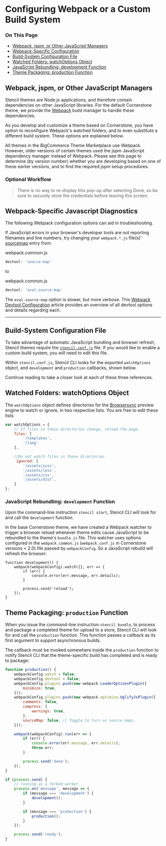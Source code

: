 <h1>Configuring Webpack or a Custom Build System</h1>

<div class="otp" id="no-index">
	<h3> On This Page </h3>
	<ul>
    <li><a href="#configuring_webpack-jspm-other">Webpack, jspm, or Other JavaScript Managers</a></li>
    <li><a href="#configuring_webpack-specific">Webpack-Specific Configuration</a></li>
    <li><a href="#configuring_build-system">Build-System Configuration File</a></li>
    <li><a href="#configuring_watched-folders">Watched Folders: watchOptions Object</a></li>
    <li><a href="#configuring_javascript-rebundling">JavaScript Rebundling: development Function</a></li>
    <li><a href="#configuring_theme-packaging">Theme Packaging: production Function</a></li>
	</ul>
</div>






<a href='#configuring_webpack-jspm-other' aria-hidden='true' class='block-anchor'  id='configuring_webpack-jspm-other'><i aria-hidden='true' class='linkify icon'></i></a>

## Webpack, jspm, or Other JavaScript Managers

Stencil themes are Node.js applications, and therefore contain dependencies on other JavaScript libraries. For the default Cornerstone theme, we provide the [Webpack](https://webpack.js.org/) build manager to handle these dependencies. 

As you develop and customize a theme based on Cornerstone, you have option to reconfigure Webpack's watched folders, and to even substitute a different build system. These options are explained below.

All themes in the BigCommerce Theme Marketplace use Webpack. However, older versions of certain themes used the jspm JavaScript dependency manager instead of Webpack. Please see this page to determine (by version number) whether you are developing based on one of these earlier versions, and to find the required jspm setup procedures.

<div class="HubBlock--callout">
<div class="CalloutBlock--info">
<div class="HubBlock-content">
    
<!-- theme: info -->

### Optional Workflow
> There is no way to re-display this pop-up after selecting Done, so be sure to securely store the credentials before leaving this screen.

</div>
</div>
</div>

<a href='#configuring_webpack-specific' aria-hidden='true' class='block-anchor'  id='configuring_webpack-specific'><i aria-hidden='true' class='linkify icon'></i></a>

## Webpack-Specific Javascript Diagnostics

The following Webpack configuration options can aid in troubleshooting.

If JavaScript errors in your browser's developer tools are not reporting filenames and line numbers, try changing your `webpack.*.js` file(s)' [sourcemap](https://webpack.js.org/guides/build-performance/#devtool) entry from:

<div class="HubBlock-header">
    <div class="HubBlock-header-title flex items-center">
        <div class="HubBlock-header-name"></div>
    </div><div class="HubBlock-header-subtitle">webpack.common.js</div>
</div>

<!--
title: ""
subtitle: "webpack.common.js"
lineNumbers: true
-->

```js
devtool: 'source-map'
```

to

<div class="HubBlock-header">
    <div class="HubBlock-header-title flex items-center">
        <div class="HubBlock-header-name"></div>
    </div><div class="HubBlock-header-subtitle">webpack.common.js</div>
</div>

<!--
title: ""
subtitle: "webpack.common.js"
lineNumbers: true
-->

```js
devtool: 'eval-source-map'
```

The `eval-source-map` option is slower, but more verbose. This [Webpack Devtool Configuration](https://webpack.js.org/configuration/devtool/) article provides an overview of all devtool options and details regarding each.

---

<a href='#configuring_build-system' aria-hidden='true' class='block-anchor'  id='configuring_build-system'><i aria-hidden='true' class='linkify icon'></i></a>

## Build-System Configuration File

To take advantage of automatic JavaScript bundling and browser refresh, Stencil themes require the [`stencil.conf.js`](https://github.com/bigcommerce/cornerstone/blob/master/stencil.conf.js) file. If you would like to enable a custom build system, you will need to edit this file.

Within `stencil.conf.js`, Stencil CLI looks for the exported `watchOptions` object, and `development` and `production` callbacks, shown below. 

Continue reading to take a closer look at each of these three references.

<a href='#configuring_watched-folders' aria-hidden='true' class='block-anchor'  id='configuring_watched-folders'><i aria-hidden='true' class='linkify icon'></i></a>

## Watched Folders: watchOptions Object

The `watchOptions` object defines directories for the [Browsersync](https://browsersync.io/docs) preview engine to watch or ignore, in two respective lists. You are free to edit these lists:

<div class="HubBlock-header">
    <div class="HubBlock-header-title flex items-center">
        <div class="HubBlock-header-name"></div>
    </div><div class="HubBlock-header-subtitle"></div>
</div>

<!--
title: ""
subtitle: ""
lineNumbers: true
-->

```js
var watchOptions = {
    // If files in these directories change, reload the page.
    files: [
        '/templates',
        '/lang'
    ],

    //Do not watch files in these directories
     ignored: [
        '/assets/scss',
        '/assets/less',
        '/assets/css',
        '/assets/dist',
    ]
};
```

<a href='#configuring_javascript-rebundling' aria-hidden='true' class='block-anchor'  id='configuring_javascript-rebundling'><i aria-hidden='true' class='linkify icon'></i></a>

### JavaScript Rebundling: `development` Function

Upon the command-line instruction `stencil start`, Stencil CLI will look for and call the `development` function. 

In the base Cornerstone theme, we have created a Webpack watcher to trigger a browser reload whenever theme edits cause JavaScript to be rebundled to the theme's `bundle.js` file. This watcher uses options configured in the `webpack.common.js` (`webpack.conf.js` in Cornerstone versions < 2.0) file passed by `webpackConfig`. So a JavaScript rebuild will refresh the browser:

<div class="HubBlock-header">
    <div class="HubBlock-header-title flex items-center">
        <div class="HubBlock-header-name"></div>
    </div><div class="HubBlock-header-subtitle"></div>
</div>

<!--
title: ""
subtitle: ""
lineNumbers: true
-->

```
function development() {
    webpack(webpackConfig).watch({}, err => {
        if (err) {
            console.error(err.message, err.details);
        }

        process.send('reload');
    });
}
```

<a href='#configuring_theme-packaging' aria-hidden='true' class='block-anchor'  id='configuring_theme-packaging'><i aria-hidden='true' class='linkify icon'></i></a>

## Theme Packaging: `production` Function 

When you issue the command-line instruction `stencil bundle`, to process and package a completed theme for upload to a store, Stencil CLI will look for and call the `production` function. This function passes a callback as its first argument to support asynchronous builds. 

The callback must be invoked somewhere inside the `production` function to notify Stencil CLI that the theme-specific build has completed and is ready to package:

<div class="HubBlock-header">
    <div class="HubBlock-header-title flex items-center">
        <div class="HubBlock-header-name"></div>
    </div><div class="HubBlock-header-subtitle"></div>
</div>

<!--
title: ""
subtitle: ""
lineNumbers: true
-->

```js
function production() {
    webpackConfig.watch = false;
    webpackConfig.devtool = false;
    webpackConfig.plugins.push(new webpack.LoaderOptionsPlugin({
        minimize: true,
    }));
    webpackConfig.plugins.push(new webpack.optimize.UglifyJsPlugin({
        comments: false,
        compress: {
            warnings: true,
        },
        sourceMap: false, // Toggle to turn on source maps.
    }));

    webpack(webpackConfig).run(err => {
        if (err) {
            console.error(err.message, err.details);
            throw err;
        }

        process.send('done');
    });
}

if (process.send) {
    // running as a forked worker
    process.on('message', message => {
        if (message === 'development') {
            development();
        }

        if (message === 'production') {
            production();
        }
    });

    process.send('ready');
}
```

